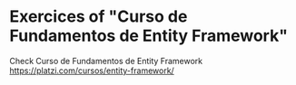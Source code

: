 # Exercices of "Curso de Fundamentos de Entity Framework"

Check Curso de Fundamentos de Entity Framework https://platzi.com/cursos/entity-framework/
